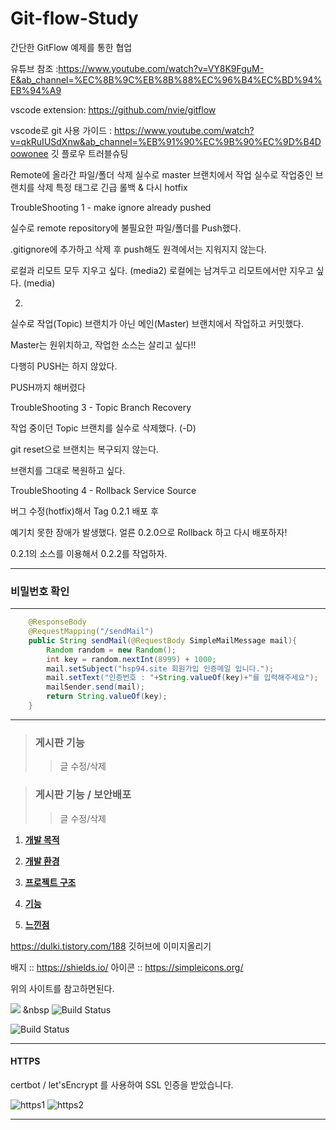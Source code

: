 # Git-flow-Study

간단한 GitFlow 예제를 통한 협업 

유튜브 참조 :https://www.youtube.com/watch?v=VY8K9FguM-E&ab_channel=%EC%8B%9C%EB%8B%88%EC%96%B4%EC%BD%94%EB%94%A9


vscode extension: https://github.com/nvie/gitflow


vscode로 git 사용 가이드 : https://www.youtube.com/watch?v=qkRuIUSdXnw&ab_channel=%EB%91%90%EC%9B%90%EC%9D%B4Doowonee
깃 플로우 트러블슈팅


Remote에 올라간 파일/폴더 삭제
실수로 master 브랜치에서 작업
실수로 작업중인 브랜치를 삭제
특정 태그로 긴급 롤백 & 다시 hotfix


TroubleShooting 1 - make ignore already pushed


실수로 remote repository에 불필요한 파일/폴더를
Push했다. 

 .gitignore에 추가하고 삭제 후 push해도
원격에서는 지워지지 않는다.

로컬과 리모트 모두 지우고 싶다. (media2)
로컬에는 남겨두고 리모트에서만 지우고 싶다. (media)

2.

실수로 작업(Topic) 브랜치가 아닌
메인(Master) 브랜치에서 작업하고 커밋했다.

Master는 원위치하고, 작업한 소스는 살리고 싶다!!

다행히 PUSH는 하지 않았다.


PUSH까지 해버렸다


TroubleShooting 3 - Topic Branch Recovery


작업 중이던 Topic 브랜치를 실수로 삭제했다. (-D)

git reset으로 브랜치는 복구되지 않는다.

브랜치를 그대로 복원하고 싶다.


TroubleShooting 4 - Rollback Service Source


버그 수정(hotfix)해서 Tag 0.2.1 배포 후 

예기치 못한 장애가 발생했다.
얼른 0.2.0으로 Rollback 하고 다시 배포하자!


0.2.1의 소스를 이용해서 0.2.2를 작업하자.



---
### 비밀번호 확인


---

```java
    @ResponseBody
    @RequestMapping("/sendMail")
    public String sendMail(@RequestBody SimpleMailMessage mail){
        Random random = new Random();
        int key = random.nextInt(8999) + 1000;
        mail.setSubject("hsp94.site 회원가입 인증메일 입니다.");
        mail.setText("인증번호 : "+String.valueOf(key)+"를 입력해주세요");
        mailSender.send(mail);
        return String.valueOf(key);
    }
```

---


> ### 게시판 기능
>> 글 수정/삭제


> ### 게시판 기능 / 보안배포
>> 글 수정/삭제




1. [**개발 목적**](#개발-목적)

2. [**개발 환경**](#개발-환경)

3. [**프로젝트 구조**](#프로젝트-구조)

4. [**기능**](#기능)

5. [**느낀점**](#느낀점)

https://dulki.tistory.com/188
깃허브에 이미지올리기


배지 :: https://shields.io/
아이콘 :: https://simpleicons.org/

위의 사이트를 참고하면된다.

<img src="https://img.shields.io/badge/HTML5-E34F26?style=flat-square&logo=HTML5&logoColor=white"/></a> &nbsp
![Build Status](https://travis-ci.com/hsp0404/SpringMVCBoard.svg?branch=master)

![Build Status](https://travis-ci.com/hsp0404/SpringMVCBoard.svg?branch=master)


---

#### HTTPS

certbot / let'sEncrypt 를 사용하여 SSL 인증을 받았습니다.

![https1](https://user-images.githubusercontent.com/73703641/128672882-b7dc4092-e6da-48ab-b1f4-fdf2e8ff1b1a.png)
![https2](https://user-images.githubusercontent.com/73703641/128672885-a3fbffa4-cfb2-4704-b8f3-dbd646e2c909.png)

---
